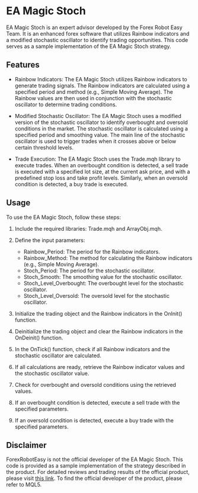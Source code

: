 # EA Magic Stoch

EA Magic Stoch is an expert advisor developed by the Forex Robot Easy Team. It is an enhanced forex software that utilizes Rainbow indicators and a modified stochastic oscillator to identify trading opportunities. This code serves as a sample implementation of the EA Magic Stoch strategy.

## Features

- Rainbow Indicators: The EA Magic Stoch utilizes Rainbow indicators to generate trading signals. The Rainbow indicators are calculated using a specified period and method (e.g., Simple Moving Average). The Rainbow values are then used in conjunction with the stochastic oscillator to determine trading conditions.

- Modified Stochastic Oscillator: The EA Magic Stoch uses a modified version of the stochastic oscillator to identify overbought and oversold conditions in the market. The stochastic oscillator is calculated using a specified period and smoothing value. The main line of the stochastic oscillator is used to trigger trades when it crosses above or below certain threshold levels.

- Trade Execution: The EA Magic Stoch uses the Trade.mqh library to execute trades. When an overbought condition is detected, a sell trade is executed with a specified lot size, at the current ask price, and with a predefined stop loss and take profit levels. Similarly, when an oversold condition is detected, a buy trade is executed.

## Usage

To use the EA Magic Stoch, follow these steps:

1. Include the required libraries: Trade.mqh and ArrayObj.mqh.

2. Define the input parameters:
   - Rainbow_Period: The period for the Rainbow indicators.
   - Rainbow_Method: The method for calculating the Rainbow indicators (e.g., Simple Moving Average).
   - Stoch_Period: The period for the stochastic oscillator.
   - Stoch_Smooth: The smoothing value for the stochastic oscillator.
   - Stoch_Level_Overbought: The overbought level for the stochastic oscillator.
   - Stoch_Level_Oversold: The oversold level for the stochastic oscillator.

3. Initialize the trading object and the Rainbow indicators in the OnInit() function.

4. Deinitialize the trading object and clear the Rainbow indicators in the OnDeinit() function.

5. In the OnTick() function, check if all Rainbow indicators and the stochastic oscillator are calculated.

6. If all calculations are ready, retrieve the Rainbow indicator values and the stochastic oscillator value.

7. Check for overbought and oversold conditions using the retrieved values.

8. If an overbought condition is detected, execute a sell trade with the specified parameters.

9. If an oversold condition is detected, execute a buy trade with the specified parameters.

## Disclaimer

ForexRobotEasy is not the official developer of the EA Magic Stoch. This code is provided as a sample implementation of the strategy described in the product. For detailed reviews and trading results of the official product, please visit [this link](https://forexroboteasy.com/forex-robot-review/review-ea-magic-stoch-enhanced-forex-software-with-rainbow-indicators-and-modified-stochastic/). To find the official developer of the product, please refer to MQL5.
